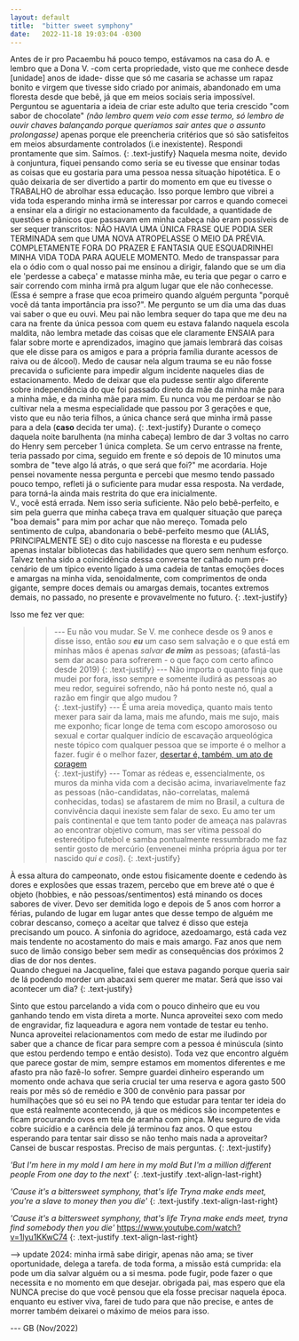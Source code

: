 ```yaml
---
layout: default
title:  "bitter sweet symphony"
date:   2022-11-18 19:03:04 -0300
---
```


Antes de ir pro Pacaembu há pouco tempo, estávamos na casa do A. e lembro que a Dona V. -com certa propriedade, visto que me conhece desde [unidade] anos de idade- disse que só me casaria se achasse um rapaz bonito e virgem que tivesse sido criado por animais, abandonado em uma floresta desde que bebê, já que em meios sociais seria impossível. 
Perguntou se aguentaria a ideia de criar este adulto que teria crescido "com sabor de chocolate" _(não lembro quem veio com esse termo, só lembro de ouvir chaves balançando porque queríamos sair antes que o assunto prolongasse)_ apenas porque ele preencheria critérios que só são satisfeitos em meios absurdamente controlados (i.e inexistente). Respondi prontamente que sim. Saímos.
{: .text-justify}
Naquela mesma noite, devido à conjuntura, fiquei pensando como seria se eu tivesse que ensinar todas as coisas que eu gostaria para uma pessoa nessa situação hipotética.
E o quão deixaria de ser divertido a partir do momento em que eu tivesse o TRABALHO de abrolhar essa educação.
Isso porque lembro que vibrei a vida toda esperando minha irmã se interessar por carros e quando comecei a ensinar ela a dirigir no estacionamento da faculdade, a quantidade de questões e pânicos que passavam em minha cabeça não eram possíveis de ser sequer transcritos: NÃO HAVIA UMA ÚNICA FRASE QUE PODIA SER TERMINADA sem que UMA NOVA ATROPELASSE O MEIO DA PRÉVIA. COMPLETAMENTE FORA DO PRAZER E FANTASIA QUE ESQUADRINHEI MINHA VIDA TODA PARA AQUELE MOMENTO.
Medo de transpassar para ela o ódio com o qual nosso pai me ensinou a dirigir, falando que se um dia ele 'perdesse a cabeça' e matasse minha mãe, eu teria que pegar o carro e sair correndo com minha irmã pra algum lugar que ele não conhecesse. (Essa é sempre a frase que ecoa primeiro quando alguém pergunta "porquê você dá tanta importância pra isso?". Me pergunto se um dia uma das duas vai saber o que eu ouvi. Meu pai não lembra sequer do tapa que me deu na cara na frente da única pessoa com quem eu estava falando naquela escola maldita, não lembra metade das coisas que ele claramente ENSAIA para falar sobre morte e aprendizados, imagino que jamais lembrará das coisas que ele disse para os amigos e para a própria família durante acessos de raiva ou de álcool).
Medo de causar nela algum trauma se eu não fosse precavida o suficiente para impedir algum incidente naqueles dias de estacionamento.
Medo de deixar que ela pudesse sentir algo diferente sobre independência do que foi passado direto da mãe da minha mãe para a minha mãe, e da minha mãe para mim.
Eu nunca vou me perdoar se não cultivar nela a mesma especialidade que passou por 3 gerações e que, visto que eu não teria filhos, a única chance será que minha irmã passe para a dela (**caso** decida ter uma).
{: .text-justify}
Durante o começo daquela noite barulhenta (na minha cabeça) lembro de dar 3 voltas no carro do Henry sem perceber 1 única completa. Se um cervo entrasse na frente, teria passado por cima, seguido em frente e só depois de 10 minutos uma sombra de "teve algo lá atrás, o que será que foi?" me acordaria.
Hoje pensei novamente nessa pergunta e percebi que mesmo tendo passado pouco tempo, refleti já o suficiente para mudar essa resposta. 
Na verdade, para torná-la ainda mais restrita do que era inicialmente.  
V., você está errada. Nem isso seria suficiente. Não pelo bebê-perfeito, e sim pela guerra que minha cabeça trava em qualquer situação que pareça "boa demais" para mim por achar que não mereço. Tomada pelo sentimento de culpa, abandonaria o bebê-perfeito mesmo que (ALIÁS, PRINCIPALMENTE SE) o dito cujo nascesse na floresta e eu pudesse apenas instalar bibliotecas das habilidades que quero sem nenhum esforço. 
Talvez tenha sido a coincidência dessa conversa ter calhado num pré-cenário de um típico evento ligado à uma cadeia de tantas emoções doces e amargas na minha vida, senoidalmente, com comprimentos de onda gigante, sempre doces demais ou amargas demais, tocantes extremos demais, no passado, no presente e provavelmente no futuro.
{: .text-justify}  
  
Isso me fez ver que: 
>> --- Eu não vou mudar. Se V. me conhece desde os 9 anos e disse isso, então _sou **eu**_ um caso sem salvação e o que está em minhas mãos é apenas _salvar **de mim**_ as pessoas; (afastá-las sem dar acaso para sofrerem - o que faço com certo afinco desde 2019)
{: .text-justify}
>> --- Não importa o quanto finja que mudei por fora, isso sempre e somente iludirá as pessoas ao meu redor, seguirei sofrendo, não há ponto neste nó, qual a razão em fingir que algo mudou ?   
{: .text-justify}
>> --- É uma areia movediça, quanto mais tento mexer para sair da lama, mais me afundo, mais me sujo, mais me exponho; ficar longe de tema com escopo amorososo ou sexual e cortar qualquer indício de escavação arqueológica neste tópico com qualquer pessoa que se importe é o melhor a fazer. fugir é o melhor fazer, [desertar é, também, um ato de coragem](https://www.youtube.com/watch?v=B_yNmlgj6D8)  
{: .text-justify}
>> --- Tomar as rédeas e, essencialmente, os muros da minha vida com a decisão acima, invariavelmente faz as pessoas (não-candidatas, não-correlatas, malemá conhecidas, todas) se afastarem de mim no Brasil, a cultura de convivência daqui inexiste sem falar de sexo. Eu amo ter um país continental e que tem tanto poder de ameaça nas palavras ao encontrar objetivo comum, mas ser vítima pessoal do estereótipo futebol e samba pontualmente ressumbrado me faz sentir gosto de mercúrio (envenenei minha própria água por ter nascido _qui e così_).
{: .text-justify}
  
À essa altura do campeonato, onde estou fisicamente doente e cedendo às dores e explosões que essas trazem, percebo que em breve até o que é objeto (hobbies, e não pessoas/sentimentos) está minando os doces sabores de viver.
Devo ser demitida logo e depois de 5 anos com horror a férias, pulando de lugar em lugar antes que desse tempo de alguém me cobrar descanso, começo a aceitar que talvez é disso que esteja precisando um pouco.
A sinfonia do agridoce, azedoamargo, está cada vez mais tendente no acostamento do mais e mais amargo. 
Faz anos que nem suco de limão consigo beber sem medir as consequências dos próximos 2 dias de dor nos dentes.  
Quando cheguei na Jacqueline, falei que estava pagando porque queria sair de lá podendo morder um abacaxi sem querer me matar. Será que isso vai acontecer um dia? 
{: .text-justify}

Sinto que estou parcelando a vida com o pouco dinheiro que eu vou ganhando tendo em vista direta a morte. Nunca aproveitei sexo com medo de engravidar, fiz laqueadura e agora nem vontade de testar eu tenho. Nunca aproveitei relacionamentos com medo de estar me iludindo por saber que a chance de ficar para sempre com a pessoa é minúscula (sinto que estou perdendo tempo e então desisto). Toda vez que encontro alguém que parece gostar de mim, sempre estamos em momentos diferentes e me afasto pra não fazê-lo sofrer. Sempre guardei dinheiro esperando um momento onde achava que seria crucial ter uma reserva e agora gasto 500 reais por mês só de remédio e 300 de convênio para passar por humilhações que só eu sei no PA tendo que estudar para tentar ter ideia do que está realmente acontecendo, já que os médicos são incompetentes e ficam procurando ovos em teia de aranha com pinça. Meu seguro de vida cobre suicídio e a carência dele já terminou faz anos. O que estou esperando para tentar sair disso se não tenho mais nada a aproveitar? Cansei de buscar respostas. Preciso de mais perguntas.
{: .text-justify}
  
_'But I'm here in my mold_
_I am here in my mold_
_But I'm a million different people_
_From one day to the next'_
{: .text-justify .text-align-last-right}

_'Cause it's a bittersweet symphony, that's life_
_Tryna make ends meet, you're a slave to money then you die'_
{: .text-justify .text-align-last-right}

_'Cause it's a bittersweet symphony, that's life_
_Tryna make ends meet, tryna find somebody then you die'_
https://www.youtube.com/watch?v=1lyu1KKwC74 
{: .text-justify .text-align-last-right}

--\> update 2024: minha irmã sabe dirigir, apenas não ama; se tiver oportunidade, delega a tarefa. de toda forma, a missão está cumprida: ela pode um dia salvar alguém ou a si mesma. pode fugir, pode fazer o que necessita e no momento em que desejar. obrigada pai, mas espero que ela NUNCA precise do que você pensou que ela fosse precisar naquela época. enquanto eu estiver viva, farei de tudo para que não precise, e antes de morrer também deixarei o máximo de meios para isso.  
  
  
--- GB (Nov/2022)
